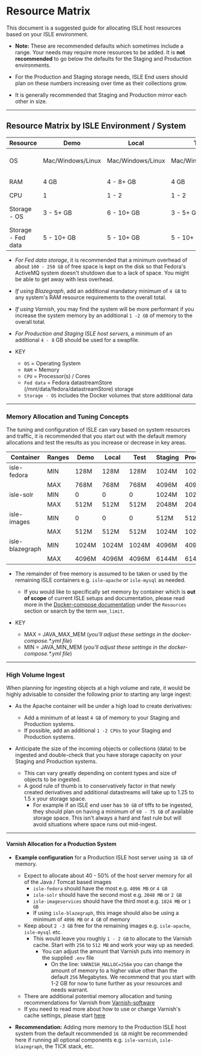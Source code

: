 # Resource Matrix

This document is a suggested guide for allocating ISLE host resources based on your ISLE environment.

* **Note:** These are recommended defaults which sometimes include a range. Your needs may require more resources to be added. It is **not recommended** to go below the defaults for the Staging and Production environments.

* For the Production and Staging storage needs, ISLE End users should plan on these numbers increasing over time as their collections grow.

* It is generally recommended that Staging and Production mirror each other in size.

---

## Resource Matrix by ISLE Environment / System

| Resource  | Demo  | Local | Test | Staging    | Production   |
| ---       | ---   | ---   |  --- | ---        | ---          |
| OS | Mac/Windows/Linux | Mac/Windows/Linux | Mac/Windows/Linux | Ubuntu / CentOS | Ubuntu / CentOS |
| RAM | 4 GB | 4 - 8+ GB | 4 GB | 16 GB | 16 - 32+ GB |
| CPU | 1 | 1 - 2 | 1 - 2 | 2 - 4 | 2 - 4+ |
| Storage - OS | 3 - 5+ GB | 6 - 10+ GB | 3 - 5+ GB | 50 - 100+ GB | 50 - 100+ GB |
| Storage - Fed data | 5 - 10+ GB | 5 - 10+ GB | 5 - 10+ GB | 3 - 6+ TB | 3 - 6+ TB |

* _For Fed data storage_, it is recommended that a minimum overhead of about `100 - 250 GB` of free space is kept on the disk so that Fedora's ActiveMQ system doesn't shutdown due to a lack of space. You might be able to get away with less overhead.
* _If using Blazegraph_, add an additional mandatory minimum of `4 GB` to any system's RAM resource requirements to the overall total.
* _If using Varnish_, you may find the system will be more performant if you increase the system memory by an additional `1 -2 GB` of memory to the overall total.
* _For Production and Staging ISLE host servers_, a minimum of an additional `4 - 8` GB should be used for a swapfile.

* KEY
  * `OS` = Operating System
  * `RAM` = Memory
  * `CPU` = Processor(s) / Cores
  * `Fed data` = Fedora datastreamStore (/mnt/data/fedora/datastreamStore) storage
  * `Storage - OS` includes the Docker volumes that store additional data

---

### Memory Allocation and Tuning Concepts

The tuning and configuration of ISLE can vary based on system resources and traffic, it is recommended that you start out with the default memory allocations and test the results as you increase or decrease in key areas.

| Container         | Ranges    | Demo      | Local     | Test      | Staging   | Production    |
| ---               | ---       | ---       | ---       |  ---      | ---       | ---           |
| isle-fedora       | MIN       | 128M      | 128M      | 128M      | 1024M     | 1024M         |
|                   | MAX       | 768M      | 768M      | 768M      | 4096M     | 4096M         |
| isle-solr         | MIN       | 0         | 0         | 0         | 1024M     | 1024M         |
|                   | MAX       | 512M      | 512M      | 512M      | 2048M     | 2048M         |
| isle-images       | MIN       | 0         | 0         | 0         | 512M      | 512M          |
|                   | MAX       | 512M      | 512M      | 512M      | 1024M     | 1024M         |
| isle-blazegraph   | MIN       | 1024M     | 1024M     | 1024M     | 4096M     | 4096M         |
|                   | MAX       | 4096M     | 4096M     | 4096M     | 6144M     | 6144M         |

* The remainder of free memory is assumed to be taken or used by the remaining ISLE containers e.g. `isle-apache` or `isle-mysql` as needed.
  * If you would like to specifically set memory by container which is **out of scope** of current ISLE setups and documentation, please read more in the [Docker-compose documentation](https://docs.docker.com/compose/compose-file/) under the `Resources` section or search by the term `mem_limit`.

* KEY
  * MAX = JAVA_MAX_MEM (_you'll adjust these settings in the docker-compose.*.yml file_)
  * MIN = JAVA_MIN_MEM (_you'll adjust these settings in the docker-compose.*.yml file_)

---

### High Volume Ingest

When planning for ingesting objects at a high volume and rate, it would be highly advisable to consider the following prior to starting any large ingest:

* As the Apache container will be under a high load to create derivatives:
  * Add a minimum of at least `4 GB` of memory to your Staging and Production systems.
  * If possible, add an additional `1 -2 CPUs` to your Staging and Production systems.

* Anticipate the size of the incoming objects or collections (data) to be ingested and double-check that you have storage capacity on your Staging and Production systems.
  * This can vary greatly depending on content types and size of objects to be ingested.
  * A good rule of thumb is to conservatively factor in that newly created derivatives and additional datastreams will take up to 1.25 to 1.5 x your storage space.  
    * For example if an ISLE end user has `50 GB` of tiffs to be ingested, they should plan on having a minimum of `60 - 75 GB` of available storage space. This isn't always a hard and fast rule but will avoid situations where space runs out mid-ingest.

---

#### Varnish Allocation for a Production System

* **Example configuration** for a Production ISLE host server using `16 GB` of memory.
  * Expect to allocate about 40 - 50% of the host server memory for all of the Java / Tomcat based images
    * `isle-fedora` should have the most e.g. `4096 MB` or `4 GB`
    * `isle-solr` should have the second most e.g. `2048 MB` or `2 GB`
    * `isle-imageservices` should have the third most e.g. `1024 MB` or `1 GB`
    * If using `isle-blazegraph`, this image should also be using a minimum of `4096 MB` or `4 GB` of memory
  * Keep about `2 -3 GB` free for the remaining images e.g. `isle-apache`, `isle-mysql` etc.
    * This would leave you roughly `1 - 2 GB` to allocate to the Varnish cache. Start with `256` to `512 MB` and work your way up as needed.
      * You can adjust the amount that Varnish puts into memory in the supplied `.env` file
        * On the line: `VARNISH_MALLOC=256m` you can change the amount of memory to a higher value other than the default `256` Megabytes. We recommend that you start with 1-2 GB for now to tune further as your resources and needs warrant.
  * There are additional potential memory allocation and tuning recommendations for Varnish from [Varnish-software](https://info.varnish-software.com/blog/understanding-varnish-cache-memory-usage)
  * If you need to read more about how to use or change Varnish's cache settings, please start [here](https://varnish-cache.org/docs/4.1/users-guide/storage-backends.html)

* **Recommendation:** Adding more memory to the Production ISLE host system from the default recommended `16 GB` might be recommended here if running all optional components e.g. `isle-varnish`,  `isle-blazegraph`, the TICK stack, etc.